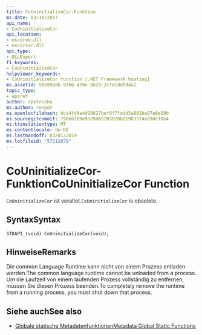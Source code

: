 ```yaml
---
title: CoUninitializeCor-Funktion
ms.date: 03/30/2017
api_name:
- CoUninitializeCor
api_location:
- mscoree.dll
- mscorsvr.dll
api_type:
- DLLExport
f1_keywords:
- CoUninitializeCor
helpviewer_keywords:
- CoUninitializeCor function [.NET Framework hosting]
ms.assetid: 50a95b8b-9766-470e-bb29-2c7ecddfd4a1
topic_type:
- apiref
author: rpetrusha
ms.author: ronpet
ms.openlocfilehash: dca4fd4a4d20627bef8f7fedd5a801ba07e8e19b
ms.sourcegitcommit: 79066169e93d9d65203028b21983574ad9dcf6b4
ms.translationtype: MT
ms.contentlocale: de-DE
ms.lasthandoff: 03/01/2019
ms.locfileid: "57212078"
---
```

# <a name="couninitializecor-function"></a><span data-ttu-id="8a1b9-102">CoUninitializeCor-Funktion</span><span class="sxs-lookup"><span data-stu-id="8a1b9-102">CoUninitializeCor Function</span></span>
<span data-ttu-id="8a1b9-103">`CoUninitializeCor` ist veraltet.</span><span class="sxs-lookup"><span data-stu-id="8a1b9-103">`CoUninitializeCor` is obsolete.</span></span>  
  
## <a name="syntax"></a><span data-ttu-id="8a1b9-104">Syntax</span><span class="sxs-lookup"><span data-stu-id="8a1b9-104">Syntax</span></span>  
  
```  
STDAPI_(void) CoUninitializeCor(void);  
```  
  
## <a name="remarks"></a><span data-ttu-id="8a1b9-105">Hinweise</span><span class="sxs-lookup"><span data-stu-id="8a1b9-105">Remarks</span></span>  
 <span data-ttu-id="8a1b9-106">Die common Language Runtime kann nicht von einem Prozess entladen werden.</span><span class="sxs-lookup"><span data-stu-id="8a1b9-106">The common language runtime cannot be unloaded from a process.</span></span> <span data-ttu-id="8a1b9-107">Um die Laufzeit von einem laufenden Prozess vollständig zu entfernen, müssen Sie diesen Prozess beenden.</span><span class="sxs-lookup"><span data-stu-id="8a1b9-107">To completely remove the runtime from a running process, you must shut down that process.</span></span>  
  
## <a name="see-also"></a><span data-ttu-id="8a1b9-108">Siehe auch</span><span class="sxs-lookup"><span data-stu-id="8a1b9-108">See also</span></span>
- [<span data-ttu-id="8a1b9-109">Globale statische Metadatenfunktionen</span><span class="sxs-lookup"><span data-stu-id="8a1b9-109">Metadata Global Static Functions</span></span>](../../../../docs/framework/unmanaged-api/metadata/metadata-global-static-functions.md)
